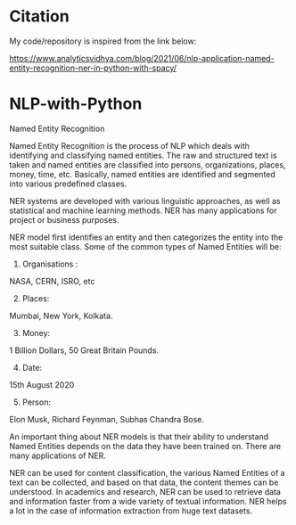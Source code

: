 # Citation

My code/repository is inspired from the link below:

https://www.analyticsvidhya.com/blog/2021/06/nlp-application-named-entity-recognition-ner-in-python-with-spacy/

# NLP-with-Python

Named Entity Recognition

Named Entity Recognition is the process of NLP which deals with identifying and classifying named entities. The raw and structured text is taken and named entities are classified into persons, organizations, places, money, time, etc. Basically, named entities are identified and segmented into various predefined classes.

NER systems are developed with various linguistic approaches, as well as statistical and machine learning methods. NER has many applications for project or business purposes.

NER model first identifies an entity and then categorizes the entity into the most suitable class. Some of the common types of Named Entities will be:

1. Organisations :

NASA, CERN, ISRO, etc

2. Places:

Mumbai, New York, Kolkata.

3. Money:

1 Billion Dollars, 50 Great Britain Pounds.

4. Date:

15th August 2020

5. Person:

Elon Musk, Richard Feynman, Subhas Chandra Bose.

An important thing about NER models is that their ability to understand Named Entities depends on the data they have been trained on. There are many applications of NER.

NER can be used for content classification, the various Named Entities of a text can be collected, and based on that data, the content themes can be understood. In academics and research, NER can be used to retrieve data and information faster from a wide variety of textual information. NER helps a lot in the case of information extraction from huge text datasets.


